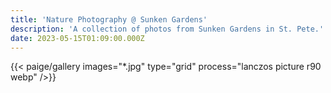 ```yaml
---
title: 'Nature Photography @ Sunken Gardens'
description: 'A collection of photos from Sunken Gardens in St. Pete.'
date: 2023-05-15T01:09:00.000Z
---
```


{{< paige/gallery
     images="*.jpg"
     type="grid"
     process="lanczos picture r90 webp"
     />}}
